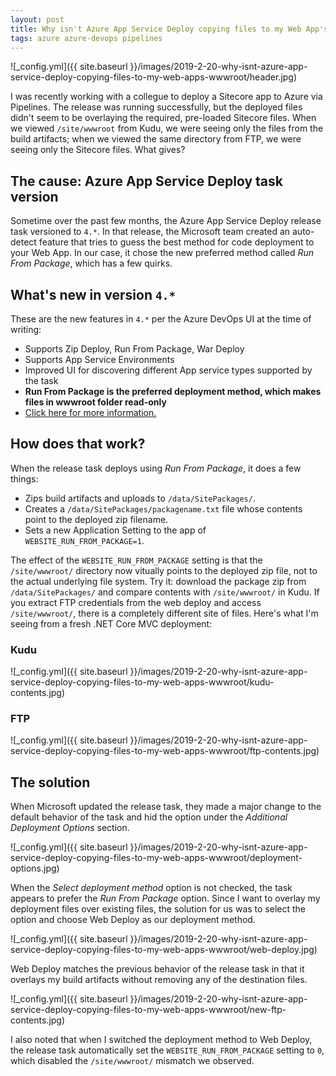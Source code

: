```yaml
---
layout: post
title: Why isn't Azure App Service Deploy copying files to my Web App's wwwroot?
tags: azure azure-devops pipelines
---
```


![_config.yml]({{ site.baseurl }}/images/2019-2-20-why-isnt-azure-app-service-deploy-copying-files-to-my-web-apps-wwwroot/header.jpg)

I was recently working with a collegue to deploy a Sitecore app to Azure via Pipelines. The release was running successfully, but the deployed files didn't seem to be overlaying the required, pre-loaded Sitecore files. When we viewed `/site/wwwroot` from Kudu, we were seeing only the files from the build artifacts; when we viewed the same directory from FTP, we were seeing only the Sitecore files. What gives?

<!--more-->

## The cause: Azure App Service Deploy task version
Sometime over the past few months, the Azure App Service Deploy release task versioned to `4.*`. In that release, the Microsoft team created an auto-detect feature that tries to guess the best method for code deployment to your Web App. In our case, it chose the new preferred method called _Run From Package_, which has a few quirks.

## What's new in version `4.*`
These are the new features in `4.*` per the Azure DevOps UI at the time of writing:

- Supports Zip Deploy, Run From Package, War Deploy 
- Supports App Service Environments
- Improved UI for discovering different App service types supported by the task
- **Run From Package is the preferred deployment method, which makes files in wwwroot folder read-only**
- [Click here  for more information.](https://github.com/Microsoft/azure-pipelines-tasks/blob/master/Tasks/AzureRmWebAppDeploymentV4/README.md)

## How does that work?
When the release task deploys using _Run From Package_, it does a few things:

- Zips build artifacts and uploads to `/data/SitePackages/`.
- Creates a `/data/SitePackages/packagename.txt` file whose contents point to the deployed zip filename.
- Sets a new Application Setting to the app of `WEBSITE_RUN_FROM_PACKAGE=1`.

The effect of the `WEBSITE_RUN_FROM_PACKAGE` setting is that the `/site/wwwroot/` directory now vitually points to the deployed zip file, not to the actual underlying file system. Try it: download the package zip from `/data/SitePackages/` and compare contents with `/site/wwwroot/` in Kudu. If you extract FTP credentials from the web deploy and access `/site/wwwroot/`, there is a completely different site of files. Here's what I'm seeing from a fresh .NET Core MVC deployment:

### Kudu
![_config.yml]({{ site.baseurl }}/images/2019-2-20-why-isnt-azure-app-service-deploy-copying-files-to-my-web-apps-wwwroot/kudu-contents.jpg)

### FTP
![_config.yml]({{ site.baseurl }}/images/2019-2-20-why-isnt-azure-app-service-deploy-copying-files-to-my-web-apps-wwwroot/ftp-contents.jpg)

## The solution
When Microsoft updated the release task, they made a major change to the default behavior of the task and hid the option under the _Additional Deployment Options_ section.

![_config.yml]({{ site.baseurl }}/images/2019-2-20-why-isnt-azure-app-service-deploy-copying-files-to-my-web-apps-wwwroot/deployment-options.jpg)

When the _Select deployment method_ option is not checked, the task appears to prefer the _Run From Package_ option. Since I want to overlay my deployment files over existing files, the solution for us was to select the option and choose Web Deploy as our deployment method.

![_config.yml]({{ site.baseurl }}/images/2019-2-20-why-isnt-azure-app-service-deploy-copying-files-to-my-web-apps-wwwroot/web-deploy.jpg)

Web Deploy matches the previous behavior of the release task in that it overlays my build artifacts without removing any of the destination files.

![_config.yml]({{ site.baseurl }}/images/2019-2-20-why-isnt-azure-app-service-deploy-copying-files-to-my-web-apps-wwwroot/new-ftp-contents.jpg)

I also noted that when I switched the deployment method to Web Deploy, the release task automatically set the `WEBSITE_RUN_FROM_PACKAGE` setting to `0`, which disabled the `/site/wwwroot/` mismatch we observed.